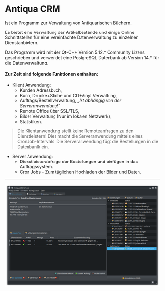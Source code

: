 # Antiqua CRM
Ist ein Programm zur Verwaltung von Antiquarischen Büchern.

Es bietet eine Verwaltung der Artikelbestände und einige Online Schnittstellen für eine vereinfachte Datenverwaltung zu einzelnen Dienstanbietern.

Das Programm wird mit der Qt-C++ Version 5.12.* Community Lizens geschrieben und verwendet eine PostgreSQL Datenbank ab Version 14.* für die Datenverwaltung.

#### Zur Zeit sind folgende Funktionen enthalten:
- Klient Anwendung:
  - Kunden Adressbuch,
  - Buch, Drucke+Stiche und CD+Vinyl Verwaltung,
  - Auftrags/Bestellverwaltung, *„Ist abhängig von der Serveranwendung!”*
  - Remote Office über SSL/TLS,
  - Bilder Verwaltung (Nur im lokalen Netzwerk),
  - Statistiken.

> Die Klientanwendung stellt keine Remoteanfragen zu den Dienstleistern!
Dies macht die Serveranwendung mittels eines CronJob-Intervals.
Die Serveranwendung fügt die Bestellungen in die Datenbanlk ein.

- Server Anwendung:
  - Dienstleisterabfrage der Bestellungen und einfügen in das Auftragssystem.
  - Cron Jobs - Zum täglichen Hochladen der Bilder und Daten.

---

![Demo](preview.png)

